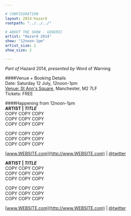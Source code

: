 ```yaml
---

# CONFIGURATION
layout: 2014-hazard
rootpath: "../../../"

# ABOUT THE SHOW - GENERIC
artist: "Hazard 2014"
show: "12noon-1pm"
artist_size: 1
show_size: 2

---
```

*Part of* Hazard 2014, *presented by* Word of Warning       
     
####Venue + Booking Details        
Date: Saturday 12 July, 12noon-1pm       
[Venue: St Ann's Square](http://bit.ly/1wrGmvW), Manchester, M2 7LF      
Tickets: FREE    
                
####Happening from 12noon-1pm      
**ARTIST | *TITLE***     
COPY COPY COPY            
COPY COPY COPY             
COPY COPY COPY            
               
COPY COPY COPY             
COPY COPY COPY            
COPY COPY COPY             
                     
[www.WEBSITE.com](http://www.WEBSITE.com) | [@twitter](http://twitter.com/)            
             
**ARTIST | *TITLE***     
COPY COPY COPY            
COPY COPY COPY             
COPY COPY COPY            
               
COPY COPY COPY             
COPY COPY COPY            
COPY COPY COPY             
                     
[www.WEBSITE.com](http://www.WEBSITE.com) | [@twitter](http://twitter.com/)            
             
